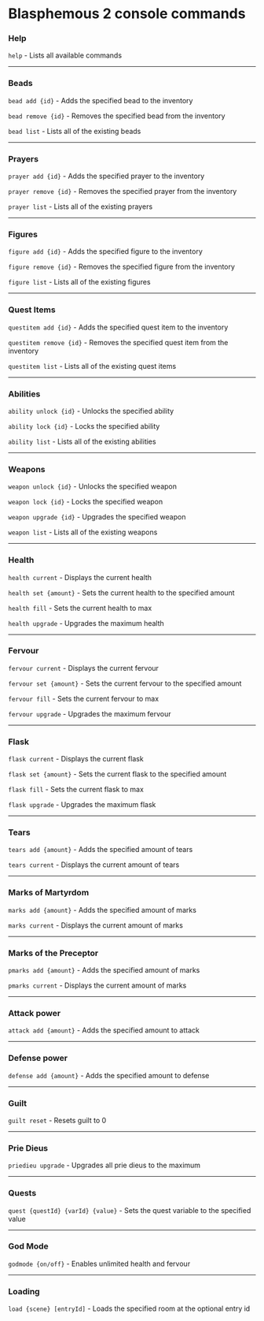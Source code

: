 # Blasphemous 2 console commands

### Help
```help``` - Lists all available commands

---

### Beads
```bead add {id}``` - Adds the specified bead to the inventory

```bead remove {id}``` - Removes the specified bead from the inventory

```bead list``` - Lists all of the existing beads

---

### Prayers
```prayer add {id}``` - Adds the specified prayer to the inventory

```prayer remove {id}``` - Removes the specified prayer from the inventory

```prayer list``` - Lists all of the existing prayers

---

### Figures
```figure add {id}``` - Adds the specified figure to the inventory

```figure remove {id}``` - Removes the specified figure from the inventory

```figure list``` - Lists all of the existing figures

---

### Quest Items
```questitem add {id}``` - Adds the specified quest item to the inventory

```questitem remove {id}``` - Removes the specified quest item from the inventory

```questitem list``` - Lists all of the existing quest items

---

### Abilities
```ability unlock {id}``` - Unlocks the specified ability

```ability lock {id}``` - Locks the specified ability

```ability list``` - Lists all of the existing abilities

---

### Weapons
```weapon unlock {id}``` - Unlocks the specified weapon

```weapon lock {id}``` - Locks the specified weapon

```weapon upgrade {id}``` - Upgrades the specified weapon

```weapon list``` - Lists all of the existing weapons

---

### Health
```health current``` - Displays the current health

```health set {amount}``` - Sets the current health to the specified amount

```health fill``` - Sets the current health to max

```health upgrade``` - Upgrades the maximum health

---

### Fervour
```fervour current``` - Displays the current fervour

```fervour set {amount}``` - Sets the current fervour to the specified amount

```fervour fill``` - Sets the current fervour to max

```fervour upgrade``` - Upgrades the maximum fervour

---

### Flask
```flask current``` - Displays the current flask

```flask set {amount}``` - Sets the current flask to the specified amount

```flask fill``` - Sets the current flask to max

```flask upgrade``` - Upgrades the maximum flask

---

### Tears
```tears add {amount}``` - Adds the specified amount of tears

```tears current``` - Displays the current amount of tears

---

### Marks of Martyrdom
```marks add {amount}``` - Adds the specified amount of marks

```marks current``` - Displays the current amount of marks

---

### Marks of the Preceptor
```pmarks add {amount}``` - Adds the specified amount of marks

```pmarks current``` - Displays the current amount of marks

---

### Attack power
```attack add {amount}``` - Adds the specified amount to attack

---

### Defense power
```defense add {amount}``` - Adds the specified amount to defense

---

### Guilt
```guilt reset``` - Resets guilt to 0

---

### Prie Dieus
```priedieu upgrade``` - Upgrades all prie dieus to the maximum

---

### Quests
```quest {questId} {varId} {value}``` - Sets the quest variable to the specified value

---

### God Mode
```godmode {on/off}``` - Enables unlimited health and fervour

---

### Loading
```load {scene} [entryId]``` - Loads the specified room at the optional entry id
